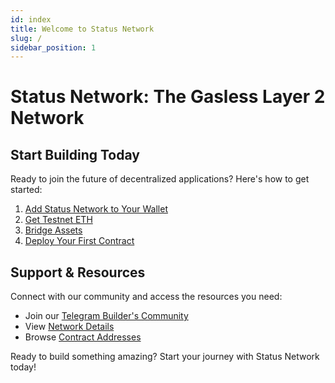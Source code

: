 ```yaml
---
id: index
title: Welcome to Status Network
slug: /
sidebar_position: 1
---
```


# Status Network: The Gasless Layer 2 Network


## Start Building Today

Ready to join the future of decentralized applications? Here's how to get started:

1. [Add Status Network to Your Wallet](/general-info/add-status-network)
2. [Get Testnet ETH](/tools/testnet-faucets)
3. [Bridge Assets](/general-info/bridge/bridging-testnet)
4. [Deploy Your First Contract](/tutorials/deploying-contracts/using-remix)

## Support & Resources

Connect with our community and access the resources you need:
- Join our [Telegram Builder's Community](https://t.me)
- View [Network Details](/general-info/network-details)
- Browse [Contract Addresses](/general-info/contract-addresses/testnet-contracts)

Ready to build something amazing? Start your journey with Status Network today!